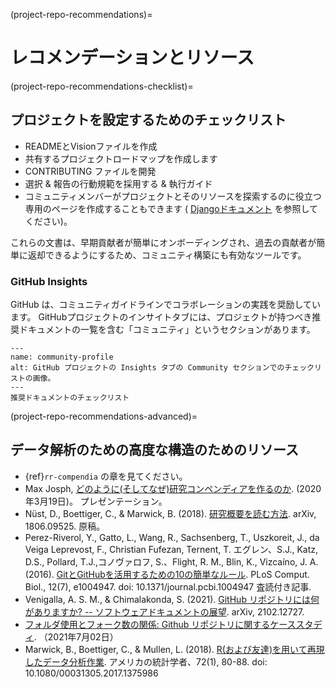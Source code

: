 (project-repo-recommendations)=
# レコメンデーションとリソース

(project-repo-recommendations-checklist)=
## プロジェクトを設定するためのチェックリスト

* READMEとVisionファイルを作成
* 共有するプロジェクトロードマップを作成します
* CONTRIBUTING ファイルを開発
* 選択 & 報告の行動規範を採用する & 執行ガイド
* コミュニティメンバーがプロジェクトとそのリソースを探索するのに役立つ専用のページを作成することもできます ( [Djangoドキュメント](https://docs.djangoproject.com/) を参照してください)。

これらの文書は、早期貢献者が簡単にオンボーディングされ、過去の貢献者が簡単に返却できるようにするため、コミュニティ構築にも有効なツールです。

### GitHub Insights

GitHub は、コミュニティガイドラインでコラボレーションの実践を奨励しています。 GitHubプロジェクトのインサイトタブには、プロジェクトが持つべき推奨ドキュメントの一覧を含む「コミュニティ」というセクションがあります。

```{figure} ../../figures/community-profile.png
---
name: community-profile
alt: GitHub プロジェクトの Insights タブの Community セクションでのチェックリストの画像。
---
推奨ドキュメントのチェックリスト
```

(project-repo-recommendations-advanced)=
## データ解析のための高度な構造のためのリソース

- {ref}`rr-compendia` の章を見てください。
- Max Josph, [どのように(そしてなぜ)研究コンペンディアを作るのか](https://mbjoseph.github.io/intro-research-compendia/#1). (2020年3月19日)。 プレゼンテーション。
- Nüst, D., Boettiger, C., & Marwick, B. (2018). [研究概要を読む方法](https://arxiv.org/abs/1806.09525v1). arXiv, 1806.09525. 原稿。
- Perez-Riverol, Y., Gatto, L., Wang, R., Sachsenberg, T., Uszkoreit, J., da Veiga Leprevost, F., Christian Fufezan, Ternent, T. エグレン、S.J., Katz, D.S., Pollard, T.J.,コノヴァロフ, S.、Flight, R. M., Blin, K., Vizcaíno, J. A. (2016). [GitとGitHubを活用するための10の簡単なルール](https://journals.plos.org/ploscompbiol/article?id=10.1371/journal.pcbi.1004947). PLoS Comput. Biol., 12(7), e1004947. doi: 10.1371/journal.pcbi.1004947 査読付き記事.
- Venigalla, A. S. M., & Chimalakonda, S. (2021). [GitHub リポジトリには何がありますか? -- ソフトウェアドキュメントの展望](https://arxiv.org/abs/2102.12727v2). arXiv, 2102.12727.
- [フォルダ使用とフォーク数の関係: Github リポジトリに関するケーススタディ](http://citeseerx.ist.psu.edu/viewdoc/summary?doi=10.1.1.650.8150). （2021年7月02日）
- Marwick, B., Boettiger, C., & Mullen, L. (2018). [R(および友達)を用いて再現したデータ分析作業](https://www.tandfonline.com/doi/abs/10.1080/00031305.2017.1375986). アメリカの統計学者、72(1), 80-88. doi: 10.1080/00031305.2017.1375986
